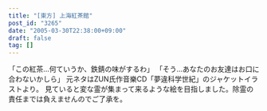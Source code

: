 ```yaml
---
title: "[東方] 上海紅茶館"
post_id: "3265"
date: "2005-03-30T22:38:00+09:00"
draft: false
tag: []
---
```



「この紅茶…何ていうか、鉄錆の味がするわ」 「そう…あなたのお友達はお口に合わないかしら」 元ネタはZUN氏作音樂CD「夢違科学世紀」のジャケットイラストより。 見ていると変な霊が集まって来るような絵を目指しました。除霊の責任までは負えませんのでご了承を。
